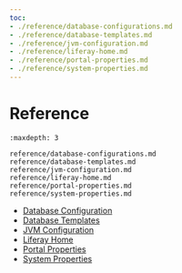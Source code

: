 ```yaml
---
toc:
- ./reference/database-configurations.md
- ./reference/database-templates.md
- ./reference/jvm-configuration.md
- ./reference/liferay-home.md
- ./reference/portal-properties.md
- ./reference/system-properties.md
---
```

# Reference

```{toctree}
:maxdepth: 3

reference/database-configurations.md
reference/database-templates.md
reference/jvm-configuration.md
reference/liferay-home.md
reference/portal-properties.md
reference/system-properties.md
```

* [Database Configuration](./reference/database-configurations.md)
* [Database Templates](./reference/database-templates.md)
* [JVM Configuration](./reference/jvm-configuration.md)
* [Liferay Home](./reference/liferay-home.md)
* [Portal Properties](./reference/portal-properties.md)
* [System Properties](./reference/system-properties.md)
